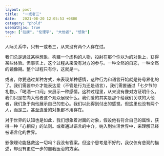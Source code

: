 ```yaml
---
layout: post
title:  "一或者三"
date:   2021-08-20 12:05:53 +0800
category: "phold"
usemathjax: true
tags: ["拉康", "伦理学", "大他者", "想象"]
---
```


人际关系中，只有一或者三，从来没有两个人存在过。

我们总是通过某种想象，构建一个虚构的人物，投射在那个你以为的对象上，获得某些体验。但事实上，这个过程从来没有对方的参与。一种全然的自恋，一种全然的镜像期。整个过程只有你，这就是一。

或者，你要通过某种方式，来表现某种感情，这种行为和语言开始就是符号界化的了。我们需要中介才能表达爱（不管是行为还是语言），我们需要通过「七夕节的礼物」、「喝酒一口闷」来展示一种感情。这种过程里，从来没有像对方证明什么。我们只是在向大他者这个观众展现什么。我们爱的其实是那个给我们关联的大他者，我们急于向他展示自己的忠心。我们以此得到付出的感觉。但这里也没有两个人，而是三。甚至连爱的对象都不用存在。

对于世界的认知也是如此，我们想象着对面的对象，假设他有符合自己的属性，获得一种「心相应」的法则。或者通过语言的中介，纳入到生活世界中，来理解已经被语言化的世界。

影像理论能拯救这一切吗？我没有答案。但这个思考是不好的，我仅仅有悲观的描述，却没有更进一步的自我医治的方案。

